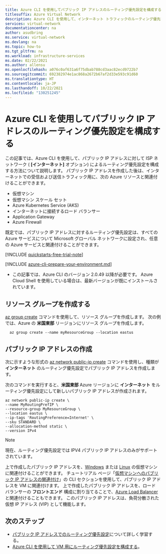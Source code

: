 ```yaml
---
title: Azure CLI を使用してパブリック IP アドレスのルーティング優先設定を構成する
titlesuffix: Azure Virtual Network
description: Azure CLI を使用して、インターネット トラフィックのルーティング優先設定を使用してパブリック IP アドレスを作成する方法について説明します
services: virtual-network
documentationcenter: na
author: asudbring
ms.service: virtual-network
ms.devlang: na
ms.topic: how-to
ms.tgt_pltfrm: na
ms.workload: infrastructure-services
ms.date: 02/22/2021
ms.author: allensu
ms.openlocfilehash: a076c0af631a6f75dbab788cd3aac82ecd9722b7
ms.sourcegitcommit: 692382974e1ac868a2672b67af2d33e593c91d60
ms.translationtype: HT
ms.contentlocale: ja-JP
ms.lasthandoff: 10/22/2021
ms.locfileid: "130251245"
---
```

# <a name="configure-routing-preference-for-a-public-ip-address-using-azure-cli"></a>Azure CLI を使用してパブリック IP アドレスのルーティング優先設定を構成する

この記事では、Azure CLI を使用して、パブリック IP アドレスに対して ISP ネットワーク ( **[インターネット]** オプション) によるルーティング優先設定を構成する方法について説明します。 パブリック IP アドレスを作成した後は、インターネットでの受信および送信トラフィック用に、次の Azure リソースと関連付けることができます。

* 仮想マシン
* 仮想マシン スケール セット
* Azure Kubernetes Service (AKS)
* インターネットに接続するロード バランサー
* Application Gateway
* Azure Firewall

既定では、パブリック IP アドレスに対するルーティング優先設定は、すべての Azure サービスについて Microsoft グローバル ネットワークに設定され、任意の Azure サービスと関連付けることができます。

[!INCLUDE [quickstarts-free-trial-note](../../../includes/quickstarts-free-trial-note.md)]

[!INCLUDE [azure-cli-prepare-your-environment.md](../../../includes/azure-cli-prepare-your-environment.md)]

- この記事では、Azure CLI のバージョン 2.0.49 以降が必要です。 Azure Cloud Shell を使用している場合は、最新バージョンが既にインストールされています。

## <a name="create-a-resource-group"></a>リソース グループを作成する
[az group create](/cli/azure/group#az_group_create) コマンドを使用して、リソース グループを作成します。 次の例では、Azure の **米国東部** リージョンにリソース グループを作成します。

```azurecli
  az group create --name myResourceGroup --location eastus
```
## <a name="create-a-public-ip-address"></a>パブリック IP アドレスの作成

次に示すような形式の [az network public-ip create](/cli/azure/network/public-ip#az_network_public_ip_create) コマンドを使用し、種類が **インターネット** のルーティング優先設定でパブリック IP アドレスを作成します。

次のコマンドを実行すると、**米国東部** Azure リージョンに **インターネット** をルーティング優先設定にして新しいパブリック IP アドレスが作成されます。

```azurecli
az network public-ip create \
--name MyRoutingPrefIP \
--resource-group MyResourceGroup \
--location eastus \
--ip-tags 'RoutingPreference=Internet' \
--sku STANDARD \
--allocation-method static \
--version IPv4
```

> [!NOTE]
>  現在、ルーティング優先設定では IPV4 パブリック IP アドレスのみがサポートされています。

上で作成したパブリック IP アドレスを、[Windows](../../virtual-machines/windows/overview.md?toc=%2fazure%2fvirtual-network%2ftoc.json) または [Linux](../../virtual-machines/linux/overview.md?toc=%2fazure%2fvirtual-network%2ftoc.json) の仮想マシンに関連付けることができます。 チュートリアル ページ「[仮想マシンへのパブリック IP アドレスの関連付け](./associate-public-ip-address-vm.md#azure-cli)」の CLI セクションを使用して、パブリック IP アドレスを VM に関連付けます。 上で作成したパブリック IP アドレスを、ロード バランサーの **フロントエンド** 構成に割り当てることで、[Azure Load Balancer](../../load-balancer/load-balancer-overview.md) と関連付けることもできます。 このパブリック IP アドレスは、負荷分散された仮想 IP アドレス (VIP) として機能します。

## <a name="next-steps"></a>次のステップ

- [パブリック IP アドレスでのルーティング優先設定](routing-preference-overview.md)について詳しく学習する。 
- [Azure CLI を使用して VM 用にルーティング優先設定を構成する](./configure-routing-preference-virtual-machine-cli.md)。